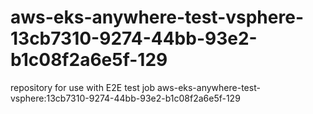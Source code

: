 # aws-eks-anywhere-test-vsphere-13cb7310-9274-44bb-93e2-b1c08f2a6e5f-129
repository for use with E2E test job aws-eks-anywhere-test-vsphere:13cb7310-9274-44bb-93e2-b1c08f2a6e5f-129
